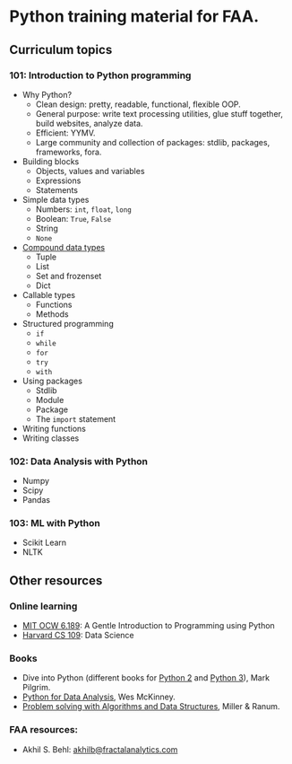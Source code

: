 # Python training material for FAA.

## Curriculum topics

### 101: Introduction to Python programming
* Why Python?
  - Clean design: pretty, readable, functional, flexible OOP.
  - General purpose: write text processing utilities, glue stuff together, build websites, analyze data.
  - Efficient: YYMV.
  - Large community and collection of packages: stdlib, packages, frameworks, fora.
* Building blocks
  - Objects, values and variables
  - Expressions
  - Statements
* Simple data types
  - Numbers: `int`, `float`, `long`
  - Boolean: `True`, `False`
  - String
  - `None`
* [Compound data types][comptype]
  - Tuple
  - List
  - Set and frozenset
  - Dict
* Callable types
  - Functions
  - Methods
* Structured programming
  - `if`
  - `while`
  - `for`
  - `try`
  - `with`
* Using packages
  - Stdlib
  - Module
  - Package
  - The `import` statement
* Writing functions
* Writing classes

### 102: Data Analysis with Python
* Numpy
* Scipy
* Pandas

### 103: ML with Python
* Scikit Learn
* NLTK

## Other resources

### Online learning
* [MIT OCW 6.189][mitocw]: A Gentle Introduction to Programming using Python
* [Harvard CS 109][cs109]: Data Science

### Books
* Dive into Python (different books for [Python 2][dip2] and [Python 3][dip3]), Mark Pilgrim.
* [Python for Data Analysis][mckinney], Wes McKinney.
* [Problem solving with Algorithms and Data Structures][miller], Miller & Ranum.

### FAA resources:
* Akhil S. Behl: akhilb@fractalanalytics.com

<!--links-->
[mitocw]: http://ocw.mit.edu/courses/electrical-engineering-and-computer-science/6-189-a-gentle-introduction-to-programming-using-python-january-iap-2011/index.htm
[cs109]: http://cs109.github.io/2014
[dip2]: http://www.diveintopython.net
[dip3]: http://www.diveintopython3.net
[mckinney]: http://www.amazon.in/Python-For-Data-Analysis-McKinney/dp/9351100065
[miller]: http://interactivepython.org/courselib/static/pythonds/index.html
[comptype]: http://stackoverflow.com/questions/11801549/python-data-types-are-classes-or-data-structures
